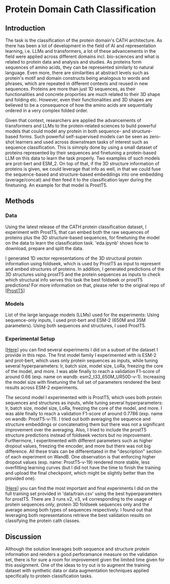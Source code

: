 
# Protein Domain Cath Classification

## Introduction
The task is the classification of the protein domain's CATH architecture. As there has been a lot of development in the field of AI and representation learning, i.e. LLMs and transformers, a lot of these advancements in the field were applied across different domains incl. bio-sciences and what is related to protein data and analysis and studies. As proteins form sequences of amino acids, they can be represented similarly to natural language. Even more, there are similarities at abstract levels such as protein's motif and domain constructs being analogous to words and phrases, which are repeated in different contexts and reused in new sequences. Proteins are more than just 1D sequences, as their functionalities and concrete proporties are much related to their 3D shape and folding etc. However, even their functionalities and 3D shapes are believed to be a consequence of how the amino acids are sequentially ordered in a very complex folded order.

Given that context, researchers are applied the advancements of transformers and LLMs to the protein-related sciences to build powerful models that could model any protein in both sequence- and structure-based forms. Such powerful self-supervised models can be seen as zero-shot learners and used across downstream tasks of interest such as sequence classification. This is simnply done by using a small dataset of proteins represented by their sequences and finetuning a protein-based LLM on this data to learn the task properly. Two examples of such models are prot-bert and ESM_2. On top of that, if the 3D structure information of proteins is given, we could leverage that info as well, in that we could fuse the sequence-based and structure-based embeddings into one embedding (average/concat) and then feed it to the classification layer during the finetuning. An example for that model is ProstT5. 


## Methods
### Data
Using the latest release of the CATH protein classification dataset, I experiment with ProstT5, that can embed both the raw sequences of proteins plus the 3D structure-based sequences, for finetuning the model on the data to learn the classification task. 'eda.ipynb' shows how to download, prepare and split the data.

I generated 1D vector representations of the 3D structural protein information using foldseek, which is used by ProstT5 as input to represent and embed structures of proteins. In addition, I generated predictions of the 3D structures using prostT5 and the protein sequences as inputs to check which structural info serves this task the best foldseek or prostT5 predictions! For more information on that, please refer to the original repo of [[ProstT5](https://github.com/mheinzinger/ProstT5)]

### Models
List of the large language models (LLMs) used for the experiments: Using sequence-only inputs, I used prot-bert and ESM-2 (650M and 35M parameters). Using both sequences and structures, I used ProstT5.

### Experimental Setup
[[Here](https://wandb.ai/shahdsaf/protein-cath-classification-subset?nw=nwusershahdsaf)] you can find several experiments I did on a subset of the dataset I provide in this repo. The first model family I experimented with is ESM-2 and prot-bert, which uses only protein sequences as inputs, while tuning several hyperparameters: lr, batch size, model size, LoRa, freezing the core of the model, and more. I was able finally to reach a validation F1-score of around 0.66 (exp. name on wandb: esm2_t33_650M_UR50D-v-1). Increasing the model size with finetuning the full set of parameters rendered the best results across ESM-2 experiments. 

The second model I experimented with is ProstT5, which uses both protein sequences and structures as inputs, while tuning several hyperparameters: lr, batch size, model size, LoRa, freezing the core of the model, and more. I was able finally to reach a validation F1-score of around 0.7786 (exp. name on wandb: ProstT5-v-11). I tried out both averaging the sequence and structure embeddings or concatenating them but there was not a significant improvement over the averaging. Also, I tried to include the prostT5 structure predictions instead of foldseek vectors but no improvement. Furthermore, I experitmented with different parameters such as higher dropout values, freezing the encoder, and more but there was not big difference. All these trials can be differentiated in the "description" section of each experiment on WandB. One observation is that enforcing higher dropout values (exp. name: ProstT5-v-19) rendered more stable, less overfitting learning curves (but I did not have the time to finish the training and upload the final checkpoint, which might be slightly better than the provided one).

[[Here](https://wandb.ai/shahdsaf/protein%20cath%20classification?nw=nwusershahdsaf)] you can find the most important and final experiments I did on the full training set provided in 'data/train.csv' using the best hyperparameters for prostT5. There are 3 runs v2, v3, v4 corresponding to the usage of protein sequences only, protein 3D foldseek sequences only and the average among both types of sequences respectively. I found out that leveraging both representations retrieve the best validation results on classifying the protein cath classes.

## Discussion
Although the solution leverages both sequence and structure protein information and renders a good perforamance measure on the validation set, there is for sure a room for improvement given the limited time given for this assignment. One of the ideas to try out is to augment the training dataset with synthetic data or data augmentation techniques applied specifically to protein classification tasks.

